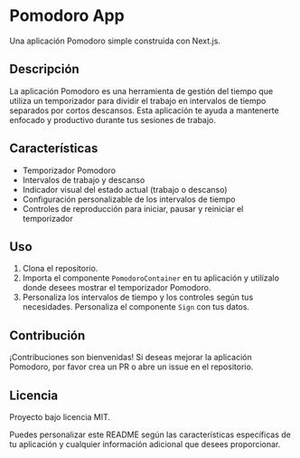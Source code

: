 # Pomodoro App

Una aplicación Pomodoro simple construida con Next.js.

## Descripción

La aplicación Pomodoro es una herramienta de gestión del tiempo que utiliza un temporizador para dividir el trabajo en intervalos de tiempo separados por cortos descansos. Esta aplicación te ayuda a mantenerte enfocado y productivo durante tus sesiones de trabajo.

## Características

- Temporizador Pomodoro
- Intervalos de trabajo y descanso
- Indicador visual del estado actual (trabajo o descanso)
- Configuración personalizable de los intervalos de tiempo
- Controles de reproducción para iniciar, pausar y reiniciar el temporizador

## Uso

1. Clona el repositorio.
2. Importa el componente `PomodoroContainer` en tu aplicación y utilízalo donde desees mostrar el temporizador Pomodoro.
3. Personaliza los intervalos de tiempo y los controles según tus necesidades. Personaliza el componente `Sign` con tus datos.

## Contribución

¡Contribuciones son bienvenidas! Si deseas mejorar la aplicación Pomodoro, por favor crea un PR o abre un issue en el repositorio.

## Licencia

Proyecto bajo licencia MIT.

Puedes personalizar este README según las características específicas de tu aplicación y cualquier información adicional que desees proporcionar.
